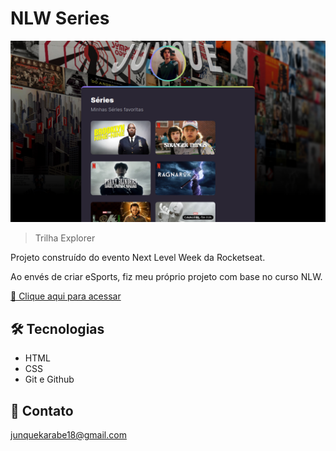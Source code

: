 # NLW Series

![preview](./.github/preview.png)

> Trilha Explorer

Projeto construído do evento Next Level Week da Rocketseat.

Ao envés de criar eSports, fiz meu próprio projeto com base no curso NLW.

[🔗 Clique aqui para acessar](https://guijk.github.io/nlw-series/)


## 🛠 Tecnologias

- HTML
- CSS
- Git e Github

## 💛 Contato

junquekarabe18@gmail.com